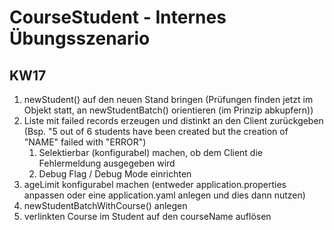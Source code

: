 # CourseStudent - Internes Übungsszenario

## KW17

1. newStudent() auf den neuen Stand bringen (Prüfungen finden jetzt im Objekt statt, an newStudentBatch() orientieren (im Prinzip abkupfern))
2. Liste mit failed records erzeugen und distinkt an den Client zurückgeben (Bsp. "5 out of 6 students have been created but the creation of "NAME" failed with "ERROR")
   1. Selektierbar (konfigurabel) machen, ob dem Client die Fehlermeldung ausgegeben wird
   2. Debug Flag / Debug Mode einrichten
3. ageLimit konfigurabel machen (entweder application.properties anpassen oder eine application.yaml anlegen und dies dann nutzen)
4. newStudentBatchWithCourse() anlegen
5. verlinkten Course im Student auf den courseName auflösen